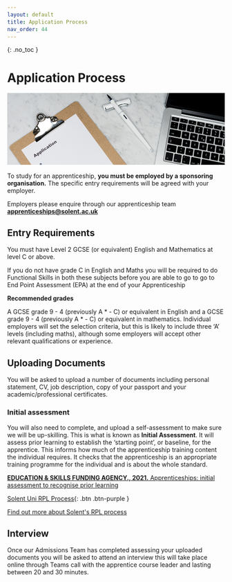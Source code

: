 ```yaml
---
layout: default
title: Application Process
nav_order: 44
---
```


{: .no_toc }

# Application Process

![Banner image](images/markus-winkler-3Rn2EjoAC1g-unsplash.jpg)

To study for an apprenticeship, **you must be employed by a sponsoring organisation.** The specific entry requirements will be agreed with your employer. 

Employers please enquire through our apprenticeship team **apprenticeships@solent.ac.uk**

## Entry Requirements

You must have Level 2 GCSE (or equivalent) English and Mathematics at level C or above.

If you do not have grade C in English and Maths you will be required to do Functional Skills in both these subjects before you are able to go to go to End Point Assessment (EPA) at the end of your Apprenticeship

**Recommended grades**

A GCSE grade 9 - 4 (previously A * - C) or equivalent in English and a GCSE grade 9 - 4 (previously A * - C) or equivalent in mathematics.
Individual employers will set the selection criteria, but this is likely to include three ‘A’ levels (including maths), although some employers will accept other relevant qualifications or experience.

## Uploading Documents

You will be asked to upload a number of documents including personal statement, CV, job description, copy of your passport and your academic/professional certificates.

### Initial assessment
You will also need to complete, and upload a self-assessment to make sure we will be up-skilling. This is what is known as **Initial Assessment**. It will assess prior learning to establish the ‘starting point’, or baseline, for the apprentice. This informs how much of the apprenticeship training content the individual requires. It checks that the apprenticeship is an appropriate training programme for the individual and is about the whole standard.

[**EDUCATION & SKILLS FUNDING AGENCY., 2021.** Apprenticeships: initial assessment to recognise prior learning](https://www.gov.uk/government/publications/apprenticeships-recognition-of-prior-learning/apprenticeships-initial-assessment-to-recognise-prior-learning)

[Solent Uni RPL Process](https://martinsolent.github.io/data_level_4/docs/RPL.html){: .btn .btn-purple }

[Find out more about Solent's RPL process](https://martinsolent.github.io/data_level_4/docs/RPL.html)


## Interview

Once our Admissions Team has completed assessing your uploaded documents you will be asked to attend an interview this will take place online through Teams call with the apprentice course leader and lasting between 20 and 30 minutes.


